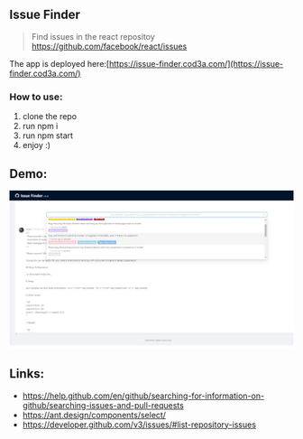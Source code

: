 ## Issue Finder
> Find issues in the react repositoy https://github.com/facebook/react/issues

The app is deployed here:[https://issue-finder.cod3a.com/](https://issue-finder.cod3a.com/)

### How to use:
1. clone the repo
2. run npm i 
3. run npm start
4. enjoy :)

## Demo:
![alt text](https://github.com/ealipio/react-issues/blob/master/demo.jpg?raw=true)

## Links:
* https://help.github.com/en/github/searching-for-information-on-github/searching-issues-and-pull-requests
* https://ant.design/components/select/
* https://developer.github.com/v3/issues/#list-repository-issues
